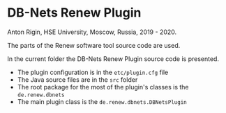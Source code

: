 # DB-Nets Renew Plugin

Anton Rigin, HSE University, Moscow, Russia, 2019 - 2020.

The parts of the Renew software tool source code are used.

In the current folder the DB-Nets Renew Plugin source code is presented.

* The plugin configuration is in the `etc/plugin.cfg` file
* The Java source files are in the `src` folder
* The root package for the most of the plugin's classes is the `de.renew.dbnets`
* The main plugin class is the `de.renew.dbnets.DBNetsPlugin`

